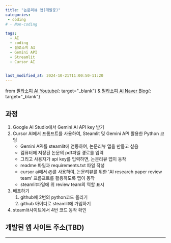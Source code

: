 ```yaml
---
title: "논문리뷰 앱(개발중)"
categories:
 - coding
# - Non-coding

tags:
  - AI
  - coding
  - 필로소피 AI
  - Gemini API
  - Streamlit
  - Cursor AI
 

last_modified_at: 2024-10-21T11:00:50-11:20
---
```


from [필라소피 AI Youtube](https://www.youtube.com/watch?v=CFUJu6vFjvo&list=PLl9QCQZV6r3owpxndc4RN7Wgk9mCmTfU3){: target="_blank"} & [필라소피 AI Naver Blog](https://cafe.naver.com/philosophyai/22){: target="_blank"}

## 과정
1. Google AI Studio에서 Gemini AI API key 받기
2. Cursor AI에서 프롬프트를 사용하여, Steamlit 및 Gemini API 활용한 Python 코딩
    - Gemini API를 steamlit에 연동하여, 논문리뷰 앱을 만들고 싶음
    - 컴퓨터에 저장된 논문의 pdf파일 경로를 입력
    - 그리고 사용자가 api key를 입력하면, 논문리뷰 앱이 동작
    - readme 파일과 requirements.txt 파일 작성
    - cursor ai에서 @를 사용하여, 논문리뷰를 위한 'AI research paper review team' 프롬프트를 활용하도록 앱이 동작
    - steamlit파일에 위 review team의 역할 표시
3. 배포하기
    1. github에 2번의 python코드 올리기
    2. github 아이디로 steamlit에 가입하기
4. steamlit사이트에서 4번 코드 동작 확인

## 개발된 앱 사이트 주소(TBD)

---
